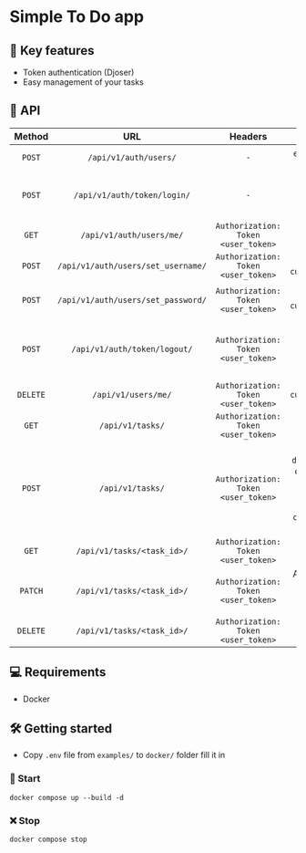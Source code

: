 # Simple To Do app

## :book: Key features

- Token authentication (Djoser)
- Easy management of your tasks

## :page_with_curl: API

|Method|URL|Headers|Body|Description|
|:-:|:-:|:-:|:-:|:-:|
|`POST`|`/api/v1/auth/users/`|`-`|`email`, `username`, `password`|Register a new user|
|`POST`|`/api/v1/auth/token/login/`|`-`|`username`, `password`|Obtain the user authentication token|
|`GET`|`/api/v1/auth/users/me/`|`Authorization: Token <user_token>`|`-`|Get the user data|
|`POST`|`/api/v1/auth/users/set_username/`|`Authorization: Token <user_token>`|`new_username`, `current_password`|Change the username|
|`POST`|`/api/v1/auth/users/set_password/`|`Authorization: Token <user_token>`|`new_password`, `current_password`|Change the user password|
|`POST`|`/api/v1/auth/token/logout/`|`Authorization: Token <user_token>`|`-`|Logout the user (remove the user authentication token)|
|`DELETE`|`/api/v1/users/me/`|`Authorization: Token <user_token>`|`current_password`|Delete the user|
|`GET`|`/api/v1/tasks/`|`Authorization: Token <user_token>`|`-`|Get the user tasks|
|`POST`|`/api/v1/tasks/`|`Authorization: Token <user_token>`|`title`, `description` (str, default=blank), `priority` (float [0; 1], default=1), `completed` (bool, default=False)|Post a new task|
|`GET`|`/api/v1/tasks/<task_id>/`|`Authorization: Token <user_token>`|`-`|Get the task|
|`PATCH`|`/api/v1/tasks/<task_id>/`|`Authorization: Token <user_token>`|Any key (`title` / `description` / `priority` / `completed`)|Update the task|
|`DELETE`|`/api/v1/tasks/<task_id>/`|`Authorization: Token <user_token>`|`-`|Delete the task|

## :computer: Requirements

- Docker

## :hammer_and_wrench: Getting started

- Copy `.env` file from `examples/` to `docker/` folder fill it in

### :rocket: Start

  ```shell
  docker compose up --build -d
  ```

### :x: Stop

```shell
docker compose stop
```
